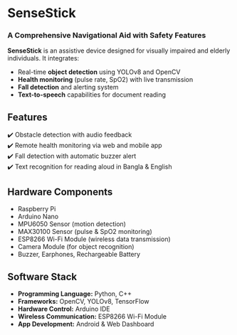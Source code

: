 # SenseStick

### A Comprehensive Navigational Aid with Safety Features

**SenseStick** is an assistive device designed for visually impaired and elderly individuals. It integrates:
- Real-time **object detection** using YOLOv8 and OpenCV
- **Health monitoring** (pulse rate, SpO2) with live transmission
- **Fall detection** and alerting system
- **Text-to-speech** capabilities for document reading

## Features
✔️ Obstacle detection with audio feedback  
✔️ Remote health monitoring via web and mobile app  
✔️ Fall detection with automatic buzzer alert  
✔️ Text recognition for reading aloud in Bangla & English  

## Hardware Components
- Raspberry Pi
- Arduino Nano
- MPU6050 Sensor (motion detection)
- MAX30100 Sensor (pulse & SpO2 monitoring)
- ESP8266 Wi-Fi Module (wireless data transmission)
- Camera Module (for object recognition)
- Buzzer, Earphones, Rechargeable Battery

## Software Stack
- **Programming Language:** Python, C++
- **Frameworks:** OpenCV, YOLOv8, TensorFlow
- **Hardware Control:** Arduino IDE
- **Wireless Communication:** ESP8266 Wi-Fi Module
- **App Development:** Android & Web Dashboard




